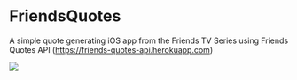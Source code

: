 # FriendsQuotes
A simple quote generating iOS app from the Friends TV Series using Friends Quotes API (https://friends-quotes-api.herokuapp.com)

![](https://github.com/2apreety18/FriendsQuotes/blob/master/FriendsQuote.gif)
